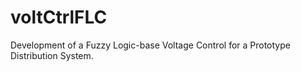 voltCtrlFLC
===========

Development of a Fuzzy Logic-base Voltage Control for a Prototype Distribution System.
